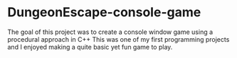 # DungeonEscape-console-game
The goal of this project was to create a console window game using a procedural approach in C++
This was one of my first programming projects and I enjoyed making a quite basic yet fun game to play. 


